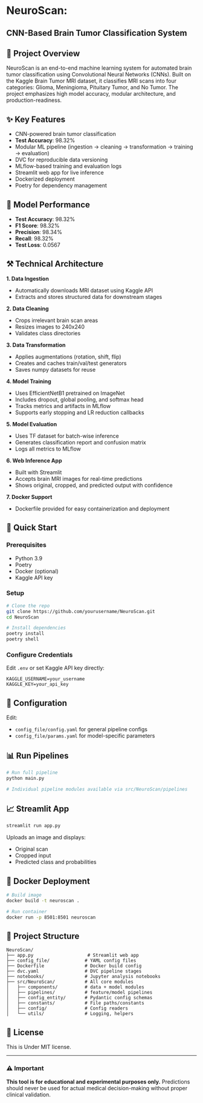 # NeuroScan: 

## CNN-Based Brain Tumor Classification System

## 🧠 Project Overview

NeuroScan is an end-to-end machine learning system for automated brain tumor classification using Convolutional Neural Networks (CNNs). Built on the Kaggle Brain Tumor MRI dataset, it classifies MRI scans into four categories: Glioma, Meningioma, Pituitary Tumor, and No Tumor. The project emphasizes high model accuracy, modular architecture, and production-readiness.

## ✨ Key Features

* CNN-powered brain tumor classification
* **Test Accuracy**: 98.32%
* Modular ML pipeline (ingestion → cleaning → transformation → training → evaluation)
* DVC for reproducible data versioning
* MLflow-based training and evaluation logs
* Streamlit web app for live inference
* Dockerized deployment
* Poetry for dependency management

## 🔬 Model Performance

* **Test Accuracy**: 98.32%
* **F1 Score**: 98.32%
* **Precision**: 98.34%
* **Recall**: 98.32%
* **Test Loss**: 0.0567

## ⚒️ Technical Architecture

**1. Data Ingestion**

* Automatically downloads MRI dataset using Kaggle API
* Extracts and stores structured data for downstream stages

**2. Data Cleaning**

* Crops irrelevant brain scan areas
* Resizes images to 240x240
* Validates class directories

**3. Data Transformation**

* Applies augmentations (rotation, shift, flip)
* Creates and caches train/val/test generators
* Saves numpy datasets for reuse

**4. Model Training**

* Uses EfficientNetB1 pretrained on ImageNet
* Includes dropout, global pooling, and softmax head
* Tracks metrics and artifacts in MLflow
* Supports early stopping and LR reduction callbacks

**5. Model Evaluation**

* Uses TF dataset for batch-wise inference
* Generates classification report and confusion matrix
* Logs all metrics to MLflow

**6. Web Inference App**

* Built with Streamlit
* Accepts brain MRI images for real-time predictions
* Shows original, cropped, and predicted output with confidence

**7. Docker Support**

* Dockerfile provided for easy containerization and deployment

## 🚀 Quick Start

### Prerequisites

* Python 3.9
* Poetry
* Docker (optional)
* Kaggle API key

### Setup

```bash
# Clone the repo
git clone https://github.com/yourusername/NeuroScan.git
cd NeuroScan

# Install dependencies
poetry install
poetry shell
```

### Configure Credentials

Edit `.env` or set Kaggle API key directly:

```env
KAGGLE_USERNAME=your_username
KAGGLE_KEY=your_api_key
```

## 📂 Configuration

Edit:

* `config_file/config.yaml` for general pipeline configs
* `config_file/params.yaml` for model-specific parameters

## 📊 Run Pipelines

```bash
# Run full pipeline
python main.py

# Individual pipeline modules available via src/NeuroScan/pipelines
```

## 📈 Streamlit App

```bash
streamlit run app.py
```

Uploads an image and displays:

* Original scan
* Cropped input
* Predicted class and probabilities

## 🧰 Docker Deployment

```bash
# Build image
docker build -t neuroscan .

# Run container
docker run -p 8501:8501 neuroscan
```

## 📓 Project Structure

```
NeuroScan/
├── app.py                    # Streamlit web app
├── config_file/             # YAML config files
├── Dockerfile               # Docker build config
├── dvc.yaml                 # DVC pipeline stages
├── notebooks/               # Jupyter analysis notebooks
├── src/NeuroScan/           # All core modules
│   ├── components/          # data + model modules
│   ├── pipelines/           # feature/model pipelines
│   ├── config_entity/       # Pydantic config schemas
│   ├── constants/           # File paths/constants
│   ├── config/              # Config readers
│   └── utils/               # Logging, helpers
```

## 📄 License

This is Under MIT license.

---

### ⚠️ Important

**This tool is for educational and experimental purposes only.**
Predictions should never be used for actual medical decision-making without proper clinical validation.

